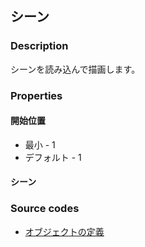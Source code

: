 ## シーン

### Description
シーンを読み込んで描画します。

### Properties

#### 開始位置

* 最小 - 1
* デフォルト - 1

#### シーン

### Source codes

* [オブジェクトの定義](https://github.com/b-editor/BEditor/blob/main/src/libraries/BEditor.Primitive/Objects/PrimitiveImages/Scene.cs)
